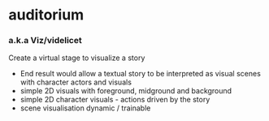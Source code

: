 # auditorium
### a.k.a Viz/videlicet
Create a virtual stage to visualize a story


 - End result would allow a textual story to be interpreted as visual scenes with character actors and visuals
 - simple 2D visuals with foreground, midground and background
 - simple 2D character visuals - actions driven by the story
 - scene visualisation dynamic / trainable
